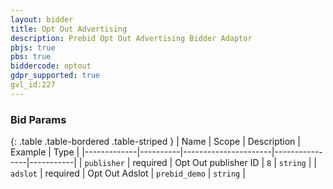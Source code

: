 ```yaml
---
layout: bidder
title: Opt Out Advertising
description: Prebid Opt Out Advertising Bidder Adaptor
pbjs: true
pbs: true
biddercode: optout
gdpr_supported: true
gvl_id:227
---
```


### Bid Params

{: .table .table-bordered .table-striped }
| Name        | Scope    | Description          | Example        | Type      |
|-------------|----------|----------------------|----------------|-----------|
| `publisher` | required | Opt Out publisher ID | `8`            | `string`  |
| `adslot`    | required | Opt Out Adslot       | `prebid_demo`  | `string`  |
